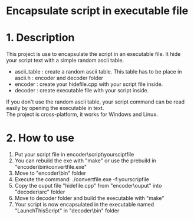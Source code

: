 # Encapsulate script in executable file

# 1. Description
This project is use to encapsulate the script in an executable file. It hide your script text with a simple random ascii table.

- ascii_table : create a random ascii table. This table has to be place in ascii.h : encoder and decoder folder
- encoder : create your hidefile.cpp with your script file inside.
- decoder : create executable file with your script inside.

If you don't use the random ascii table, your script command can be read easily by opening the executable in text.<br>
The project is cross-platform, it works for Windows and Linux.

# 2. How to use
1. Put your script file in encoder\script\yoursciptfile
2. You can rebuild the exe with "make" or use the prebuild in "encoder\bin\convertfile.exe"
3. Move to "encoder\bin\" folder
4. Execute the command: ./convertfile.exe -f:yourscripfile
5. Copy the ouput file "hidefile.cpp" from "encoder\ouput\" into "decoder\src\" folder
6. Move to decoder folder and build the executable with "make"
7. Your script is now encapsulated in the executable named "LaunchThisScript" in "decoder\bin\" folder
